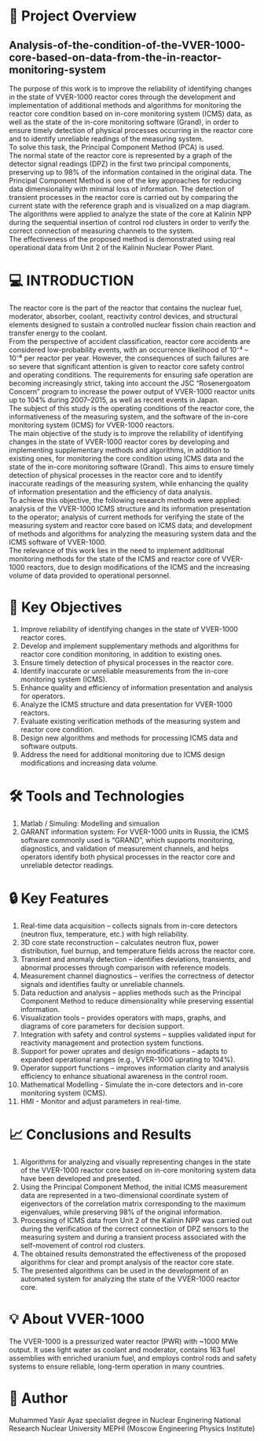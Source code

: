  # 📌 Project Overview
## Analysis-of-the-condition-of-the-VVER-1000-core-based-on-data-from-the-in-reactor-monitoring-system <br />
The purpose of this work is to improve the reliability of identifying changes in the state of VVER-1000 reactor cores through the development and implementation of additional methods and algorithms for monitoring the reactor core condition based on in-core monitoring system (ICMS) data, as well as the state of the in-core monitoring software (Grand), in order to ensure timely detection of physical processes occurring in the reactor core and to identify unreliable readings of the measuring system.<br />
To solve this task, the Principal Component Method (PCA) is used.<br />
The normal state of the reactor core is represented by a graph of the detector signal readings (DPZ) in the first two principal components, preserving up to 98% of the information contained in the original data. The Principal Component Method is one of the key approaches for reducing data dimensionality with minimal loss of information. The detection of transient processes in the reactor core is carried out by comparing the current state with the reference graph and is visualized on a map diagram.<br />
The algorithms were applied to analyze the state of the core at Kalinin NPP during the sequential insertion of control rod clusters in order to verify the correct connection of measuring channels to the system.<br />
The effectiveness of the proposed method is demonstrated using real operational data from Unit 2 of the Kalinin Nuclear Power Plant.<br />

 # 💻 INTRODUCTION
The reactor core is the part of the reactor that contains the nuclear fuel, moderator, absorber, coolant, reactivity control devices, and structural elements designed to sustain a controlled nuclear fission chain reaction and transfer energy to the coolant. <br />
From the perspective of accident classification, reactor core accidents are considered low-probability events, with an occurrence likelihood of 10⁻⁴ – 10⁻⁶ per reactor per year. However, the consequences of such failures are so severe that significant attention is given to reactor core safety control and operating conditions. The requirements for ensuring safe operation are becoming increasingly strict, taking into account the JSC “Rosenergoatom Concern” program to increase the power output of VVER-1000 reactor units up to 104% during 2007–2015, as well as recent events in Japan.<br />
The subject of this study is the operating conditions of the reactor core, the informativeness of the measuring system, and the software of the in-core monitoring system (ICMS) for VVER-1000 reactors.<br />
The main objective of the study is to improve the reliability of identifying changes in the state of VVER-1000 reactor cores by developing and implementing supplementary methods and algorithms, in addition to existing ones, for monitoring the core condition using ICMS data and the state of the in-core monitoring software (Grand). This aims to ensure timely detection of physical processes in the reactor core and to identify inaccurate readings of the measuring system, while enhancing the quality of information presentation and the efficiency of data analysis.<br />
To achieve this objective, the following research methods were applied: analysis of the VVER-1000 ICMS structure and its information presentation to the operator; analysis of current methods for verifying the state of the measuring system and reactor core based on ICMS data; and development of methods and algorithms for analyzing the measuring system data and the ICMS software of VVER-1000.<br />
The relevance of this work lies in the need to implement additional monitoring methods for the state of the ICMS and reactor core of VVER-1000 reactors, due to design modifications of the ICMS and the increasing volume of data provided to operational personnel.<br />

 # 🎯 Key Objectives
1. Improve reliability of identifying changes in the state of VVER-1000 reactor cores.<br />
2. Develop and implement supplementary methods and algorithms for reactor core condition monitoring, in addition to existing ones.<br />
3. Ensure timely detection of physical processes in the reactor core.<br />
4. Identify inaccurate or unreliable measurements from the in-core monitoring system (ICMS).<br />
5. Enhance quality and efficiency of information presentation and analysis for operators.<br />
6. Analyze the ICMS structure and data presentation for VVER-1000 reactors.<br />
7. Evaluate existing verification methods of the measuring system and reactor core condition.<br />
8. Design new algorithms and methods for processing ICMS data and software outputs.<br />
9. Address the need for additional monitoring due to ICMS design modifications and increasing data volume.<br />

 # 🛠️ Tools and Technologies
1. Matlab / Simuling: Modelling and simualion<br />
2. GARANT information system: For VVER-1000 units in Russia, the ICMS software commonly used is “GRAND”, which supports monitoring, diagnostics, and validation of measurement channels, and helps operators identify both physical processes in the reactor core and unreliable detector readings.<br />

 # 🔒 Key Features
1. Real-time data acquisition – collects signals from in-core detectors (neutron flux, temperature, etc.) with high reliability.<br />
2. 3D core state reconstruction – calculates neutron flux, power distribution, fuel burnup, and temperature fields across the reactor core.<br />
3. Transient and anomaly detection – identifies deviations, transients, and abnormal processes through comparison with reference models.<br />
4. Measurement channel diagnostics – verifies the correctness of detector signals and identifies faulty or unreliable channels.<br />
5. Data reduction and analysis – applies methods such as the Principal Component Method to reduce dimensionality while preserving essential information.<br />
6. Visualization tools – provides operators with maps, graphs, and diagrams of core parameters for decision support.<br />
7. Integration with safety and control systems – supplies validated input for reactivity management and protection system functions.<br />
8. Support for power uprates and design modifications – adapts to expanded operational ranges (e.g., VVER-1000 uprating to 104%).<br />
9. Operator support functions – improves information clarity and analysis efficiency to enhance situational awareness in the control room.<br />
10. Mathematical Modelling - Simulate the in-core detectors and in-core monitoring system (ICMS).<br />
11. HMI - Monitor and adjust parameters in real-time.<br />

 # 📈 Conclusions and Results
1. Algorithms for analyzing and visually representing changes in the state of the VVER-1000 reactor core based on in-core monitoring system data have been developed and presented.<br />
2. Using the Principal Component Method, the initial ICMS measurement data are represented in a two-dimensional coordinate system of eigenvectors of the correlation matrix corresponding to the maximum eigenvalues, while preserving 98% of the original information.<br />
3. Processing of ICMS data from Unit 2 of the Kalinin NPP was carried out during the verification of the correct connection of DPZ sensors to the measuring system and during a transient process associated with the self-movement of control rod clusters.<br />
4. The obtained results demonstrated the effectiveness of the proposed algorithms for clear and prompt analysis of the reactor core state.<br />
5. The presented algorithms can be used in the development of an automated system for analyzing the state of the VVER-1000 reactor core.<br />

 # 💡 About VVER-1000
The VVER-1000 is a pressurized water reactor (PWR) with ~1000 MWe output. It uses light water as coolant and moderator, contains 163 fuel assemblies with enriched uranium fuel, and employs control rods and safety systems to ensure reliable, long-term operation in many countries.<br />

 # 👥 Author 
Muhammed Yasir Ayaz specialist degree in Nuclear Enginering National Research Nuclear University MEPHİ (Moscow Engineering Physics Institute)<br />
